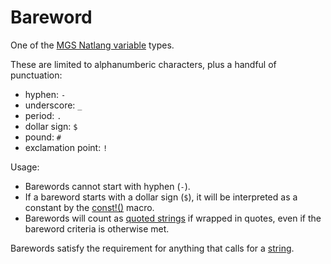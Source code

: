 # Bareword

One of the [MGS Natlang variable](../../mgs/variables_mgs) types.

These are limited to alphanumberic characters, plus a handful of punctuation:

- hyphen: `-`
- underscore: `_`
- period: `.`
- dollar sign: `$`
- pound: `#`
- exclamation point: `!`

Usage:

- Barewords cannot start with hyphen (`-`).
- If a bareword starts with a dollar sign (`$`), it will be interpreted as a constant by the [const!()](../../mgs/advanced_syntax/const_) macro.
- Barewords will count as [quoted strings](../../mgs/variables/quoted_string) if wrapped in quotes, even if the bareword criteria is otherwise met.

Barewords satisfy the requirement for anything that calls for a [string](../../mgs/variables/string).